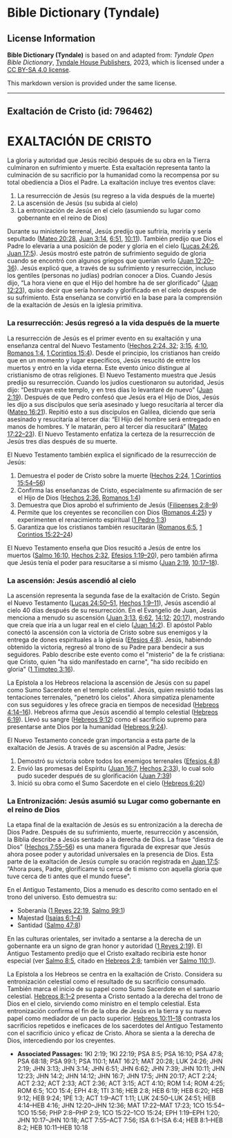 # Bible Dictionary (Tyndale)

## License Information

**Bible Dictionary (Tyndale)** is based on and adapted from: _Tyndale Open Bible Dictionary_, [Tyndale House Publishers](https://tyndaleopenresources.com/), 2023, which is licensed under a [CC BY-SA 4.0 license](https://creativecommons.org/licenses/by-sa/4.0/legalcode.en).

This markdown version is provided under the same license.



--------------------------------

## Exaltación de Cristo (id: 796462)

EXALTACIÓN DE CRISTO
====================

La gloria y autoridad que Jesús recibió después de su obra en la Tierra culminaron en sufrimiento y muerte. Esta exaltación representa tanto la culminación de su sacrificio por la humanidad como la recompensa por su total obediencia a Dios el Padre. La exaltación incluye tres eventos clave:

1. La resurrección de Jesús (su regreso a la vida después de la muerte)
2. La ascensión de Jesús (su subida al cielo)
3. La entronización de Jesús en el cielo (asumiendo su lugar como gobernante en el reino de Dios)

Durante su ministerio terrenal, Jesús predijo que sufriría, moriría y sería sepultado ([Mateo 20:28,](https://ref.ly/Matt20:28) [Juan 3:14](https://ref.ly/John3:14), [6:51,](https://ref.ly/John6:51) [10:11](https://ref.ly/John10:11)). También predijo que Dios el Padre lo elevaría a una posición de poder y gloria en el cielo ([Lucas 24:26](https://ref.ly/Luke24:26), [Juan 17:5](https://ref.ly/John17:5)). Jesús mostró este patrón de sufrimiento seguido de gloria cuando se encontró con algunos griegos que querían verlo ([Juan 12:20–36](https://ref.ly/John12:20-John12:36)). Jesús explicó que, a través de su sufrimiento y resurrección, incluso los gentiles (personas no judías) podrían conocer a Dios. Cuando Jesús dijo, “La hora viene en que el Hijo del hombre ha de ser glorificado” ([Juan 12:23](https://ref.ly/John12:23)), quiso decir que sería honrado y glorificado en el cielo después de su sufrimiento. Esta enseñanza se convirtió en la base para la comprensión de la exaltación de Jesús en la iglesia primitiva.

### La resurrección: Jesús regresó a la vida después de la muerte

La resurrección de Jesús es el primer evento en su exaltación y una enseñanza central del Nuevo Testamento ([Hechos 2:24, 32](https://ref.ly/Acts2:24,Acts2:32); [3:15,](https://ref.ly/Acts3:15) [4:10](https://ref.ly/Acts4:10), [Romanos 1:4](https://ref.ly/Rom1:4), [1 Corintios 15:4](https://ref.ly/1Cor15:4)). Desde el principio, los cristianos han creído que en un momento y lugar específicos, Jesús resucitó de entre los muertos y entró en la vida eterna. Este evento único distingue al cristianismo de otras religiones. El Nuevo Testamento muestra que Jesús predijo su resurrección. Cuando los judíos cuestionaron su autoridad, Jesús dijo: “Destruyan este templo, y en tres días lo levantaré de nuevo” ([Juan 2:19](https://ref.ly/John2:19)). Después de que Pedro confesó que Jesús era el Hijo de Dios, Jesús les dijo a sus discípulos que sería asesinado y luego resucitaría al tercer día ([Mateo 16:21](https://ref.ly/Matt16:21)). Repitió esto a sus discípulos en Galilea, diciendo que sería asesinado y resucitaría al tercer día: “El Hijo del hombre será entregado en manos de hombres. Y le matarán, pero al tercer día resucitará” ([Mateo 17:22–23](https://ref.ly/Matt17:22-Matt17:23)). El Nuevo Testamento enfatiza la certeza de la resurrección de Jesús tres días después de su muerte.

El Nuevo Testamento también explica el significado de la resurrección de Jesús:

1. Demuestra el poder de Cristo sobre la muerte ([Hechos 2:24,](https://ref.ly/Acts2:24) [1 Corintios 15:54–56](https://ref.ly/1Cor15:54-1Cor15:56))
2. Confirma las enseñanzas de Cristo, especialmente su afirmación de ser el Hijo de Dios ([Hechos 2:36,](https://ref.ly/Acts2:36) [Romanos 1:4](https://ref.ly/Rom1:4))
3. Demuestra que Dios aprobó el sufrimiento de Jesús ([Filipenses 2:8–9](https://ref.ly/Phil2:8-Phil2:9))
4. Permite que los creyentes se reconcilien con Dios ([Romanos 4:25](https://ref.ly/Rom4:25)) y experimenten el renacimiento espiritual ([1 Pedro 1:3](https://ref.ly/1Pet1:3))
5. Garantiza que los cristianos también resucitarán ([Romanos 6:5,](https://ref.ly/Rom6:5) [1 Corintios 15:22–24](https://ref.ly/1Cor15:22-1Cor15:24))

El Nuevo Testamento enseña que Dios resucitó a Jesús de entre los muertos ([Salmo 16:10,](https://ref.ly/Ps16:10) [Hechos 2:32,](https://ref.ly/Acts2:32) [Efesios 1:19–20](https://ref.ly/Eph1:19-Eph1:20)), pero también afirma que Jesús tenía el poder para resucitarse a sí mismo ([Juan 2:19,](https://ref.ly/John2:19) [10:17–18](https://ref.ly/John10:17-John10:18)).

### La ascensión: Jesús ascendió al cielo

La ascensión representa la segunda fase de la exaltación de Cristo. Según el Nuevo Testamento ([Lucas 24:50–51](https://ref.ly/Luke24:50-Luke24:51), [Hechos 1:9–11](https://ref.ly/Acts1:9-Acts1:11)), Jesús ascendió al cielo 40 días después de su resurrección. En el Evangelio de Juan, Jesús menciona a menudo su ascensión ([Juan 3:13,](https://ref.ly/John3:13) [6:62](https://ref.ly/John6:62), [14:12](https://ref.ly/John14:12); [20:17](https://ref.ly/John20:17)), mostrando que creía que iría a un lugar real en el cielo ([Juan 14:2](https://ref.ly/John14:2)). El apóstol Pablo conectó la ascensión con la victoria de Cristo sobre sus enemigos y la entrega de dones espirituales a la iglesia ([Efesios 4:8](https://ref.ly/Eph4:8)). Jesús, habiendo obtenido la victoria, regresó al trono de su Padre para bendecir a sus seguidores. Pablo describe este evento como el "misterio" de la fe cristiana: que Cristo, quien "ha sido manifestado en carne", "ha sido recibido en gloria" ([1 Timoteo 3:16](https://ref.ly/1Tim3:16)).

La Epístola a los Hebreos relaciona la ascensión de Jesús con su papel como Sumo Sacerdote en el templo celestial. Jesús, quien resistió todas las tentaciones terrenales, "penetró los cielos". Ahora simpatiza plenamente con sus seguidores y les ofrece gracia en tiempos de necesidad ([Hebreos 4:14–16](https://ref.ly/Heb4:14-Heb4:16)). Hebreos afirma que Jesús ascendió al templo celestial ([Hebreos 6:19](https://ref.ly/Heb6:19)). Llevó su sangre ([Hebreos 9:12](https://ref.ly/Heb9:12)) como el sacrificio supremo para presentarse ante Dios por la humanidad ([Hebreos 9:24](https://ref.ly/Heb9:24)).

El Nuevo Testamento concede gran importancia a esta parte de la exaltación de Jesús. A través de su ascensión al Padre, Jesús:

1. Demostró su victoria sobre todos los enemigos terrenales ([Efesios 4:8](https://ref.ly/Eph4:8))
2. Envió las promesas del Espíritu ([Juan 16:7,](https://ref.ly/John16:7) [Hechos 2:33](https://ref.ly/Acts2:33)), lo cual solo pudo suceder después de su glorificación ([Juan 7:39](https://ref.ly/John7:39))
3. Inició su obra como el Sumo Sacerdote en el cielo ([Hebreos 6:20](https://ref.ly/Heb6:20))

### La Entronización: Jesús asumió su Lugar como gobernante en el reino de Dios

La etapa final de la exaltación de Jesús es su entronización a la derecha de Dios Padre. Después de su sufrimiento, muerte, resurrección y ascensión, la Biblia describe a Jesús sentado a la derecha de Dios. La frase “diestra de Dios” ([Hechos 7:55–56](https://ref.ly/Acts7:55-Acts7:56)) es una manera figurada de expresar que Jesús ahora posee poder y autoridad universales en la presencia de Dios. Esta parte de la exaltación de Jesús cumple su oración registrada en [Juan 17:5](https://ref.ly/John17:5): “Ahora pues, Padre, glorifícame tú cerca de ti mismo con aquella gloria que tuve cerca de ti antes que el mundo fuese".

En el Antiguo Testamento, Dios a menudo es descrito como sentado en el trono del universo. Esto demuestra su:

* Soberanía ([1 Reyes 22:19,](https://ref.ly/1Kgs22:19) [Salmo 99:1](https://ref.ly/Ps99:1))
* Majestad ([Isaías 6:1–4](https://ref.ly/Isa6:1-Isa6:4))
* Santidad ([Salmo 47:8](https://ref.ly/Ps47:8))

En las culturas orientales, ser invitado a sentarse a la derecha de un gobernante era un signo de gran honor y autoridad ([1 Reyes 2:19](https://ref.ly/1Kgs2:19)). El Antiguo Testamento predijo que el Cristo exaltado recibiría este honor especial (ver [Salmo 8:5](https://ref.ly/Ps8:5), citado en [Hebreos 2:8](https://ref.ly/Heb2:8); también ver [Salmo 110:1](https://ref.ly/Ps110:1)).

La Epístola a los Hebreos se centra en la exaltación de Cristo. Considera su entronización celestial como el resultado de su sacrificio consumado. También marca el inicio de su papel como Sumo Sacerdote en el santuario celestial. [Hebreos 8:1–2](https://ref.ly/Heb8:1-Heb8:2) presenta a Cristo sentado a la derecha del trono de Dios en el cielo, sirviendo como ministro en el templo celestial. Esta entronización confirma el fin de la obra de Jesús en la tierra y su nuevo papel como mediador de un pacto superior. [Hebreos 10:11–18](https://ref.ly/Heb10:11-Heb10:18) contrasta los sacrificios repetidos e ineficaces de los sacerdotes del Antiguo Testamento con el sacrificio único y eficaz de Cristo. Ahora se sienta a la derecha de Dios, intercediendo por los creyentes.

* **Associated Passages:** 1KI 2:19; 1KI 22:19; PSA 8:5; PSA 16:10; PSA 47:8; PSA 68:18; PSA 99:1; PSA 110:1; MAT 16:21; MAT 20:28; LUK 24:26; JHN 2:19; JHN 3:13; JHN 3:14; JHN 6:51; JHN 6:62; JHN 7:39; JHN 10:11; JHN 12:23; JHN 14:2; JHN 14:12; JHN 16:7; JHN 17:5; JHN 20:17; ACT 2:24; ACT 2:32; ACT 2:33; ACT 2:36; ACT 3:15; ACT 4:10; ROM 1:4; ROM 4:25; ROM 6:5; 1CO 15:4; EPH 4:8; 1TI 3:16; HEB 2:8; HEB 6:19; HEB 6:20; HEB 9:12; HEB 9:24; 1PE 1:3; ACT 1:9–ACT 1:11; LUK 24:50–LUK 24:51; HEB 4:14–HEB 4:16; JHN 12:20–JHN 12:36; MAT 17:22–MAT 17:23; 1CO 15:54–1CO 15:56; PHP 2:8–PHP 2:9; 1CO 15:22–1CO 15:24; EPH 1:19–EPH 1:20; JHN 10:17–JHN 10:18; ACT 7:55–ACT 7:56; ISA 6:1–ISA 6:4; HEB 8:1–HEB 8:2; HEB 10:11–HEB 10:18

